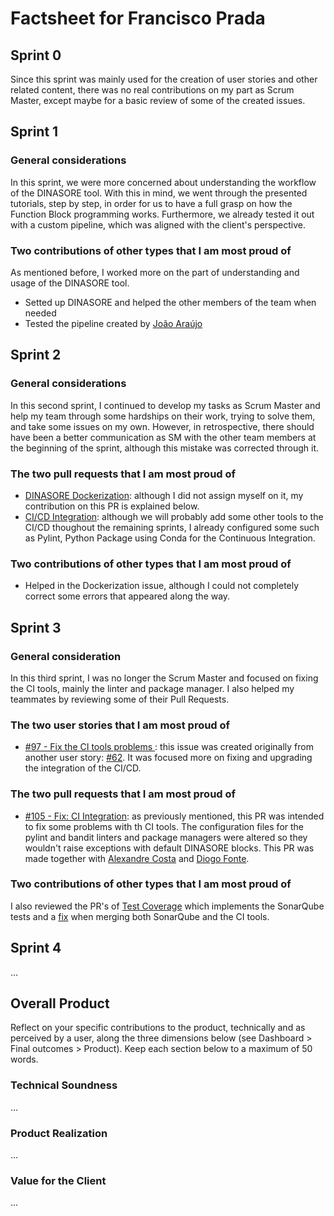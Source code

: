 # Factsheet for Francisco Prada

## Sprint 0

Since this sprint was mainly used for the creation of user stories and other related content, there was no real contributions on my part as Scrum Master, except maybe for a basic review of some of the created issues.

## Sprint 1

### General considerations
In this sprint, we were more concerned about understanding the workflow of the DINASORE tool. With this in mind, we went through the presented tutorials, step by step, in order for us to have a full grasp on how the Function Block programming works. Furthermore, we already tested it out with a custom pipeline, which was aligned with the client's perspective.

### Two contributions of other types that I am most proud of
As mentioned before, I worked more on the part of understanding and usage of the DINASORE tool.
- Setted up DINASORE and helped the other members of the team when needed
- Tested the pipeline created by [João Araújo](../factsheets/team1/joao_araujo.md)

## Sprint 2

### General considerations
In this second sprint, I continued to develop my tasks as Scrum Master and help my team through some hardships on their work, trying to solve them, and take some issues on my own. However, in retrospective, there should have been a better communication as SM with the other team members at the beginning of the sprint, although this mistake was corrected through it.

### The two pull requests that I am most proud of
- [DINASORE Dockerization](https://github.com/FEUP-MEIC-DS-2023-1MEIC06/DS-Project/pull/52): although I did not assign myself on it, my contribution on this PR is explained below.
- [CI/CD Integration](https://github.com/FEUP-MEIC-DS-2023-1MEIC06/DS-Project/pull/71): although we will probably add some other tools to the CI/CD thoughout the remaining sprints, I already configured some such as Pylint, Python Package using Conda for the Continuous Integration.

### Two contributions of other types that I am most proud of
- Helped in the Dockerization issue, although I could not completely correct some errors that appeared along the way.


## Sprint 3

### General consideration 
In this third sprint, I was no longer the Scrum Master and focused on fixing the CI tools, mainly the linter and package manager. I also helped my teammates by reviewing some of their Pull Requests.

### The two user stories that I am most proud of
- [#97 - Fix the CI tools problems ](https://github.com/FEUP-MEIC-DS-2023-1MEIC06/DS-Project/issues/97): this issue was created originally from another user story: [#62](https://github.com/FEUP-MEIC-DS-2023-1MEIC06/DS-Project/issues/62). It was focused more on fixing and upgrading the integration of the CI/CD.

### The two pull requests that I am most proud of
- [#105 - Fix: CI Integration](https://github.com/FEUP-MEIC-DS-2023-1MEIC06/DS-Project/pull/105): as previously mentioned, this PR was intended to fix some problems with th CI tools. The configuration files for the pylint and bandit linters and package managers were altered so they wouldn't raise exceptions with default DINASORE blocks. This PR was made together with [Alexandre Costa](https://github.com/alexlcosta) and [Diogo Fonte](https://github.com/diogofonte).

### Two contributions of other types that I am most proud of
I also reviewed the PR's of [Test Coverage](https://github.com/FEUP-MEIC-DS-2023-1MEIC06/DS-Project/pull/116#pullrequestreview-1758656296) which implements the SonarQube tests and a [fix](https://github.com/FEUP-MEIC-DS-2023-1MEIC06/DS-Project/pull/120) when merging both SonarQube and the CI tools.

## Sprint 4

...


## Overall Product

Reflect on your specific contributions to the product, technically and as perceived by a user, along the three dimensions below (see Dashboard > Final outcomes > Product). Keep each section below to a maximum of 50 words.


### Technical Soundness

...


### Product Realization

...


### Value for the Client

...
